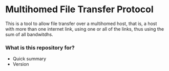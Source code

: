 # Multihomed File Transfer Protocol #

This is a tool to allow file transfer over a multihomed host, that is, a host with more than one internet link, using one or all of 
the links, thus using the sum of all bandwitdhs.

### What is this repository for? ###

* Quick summary
* Version
